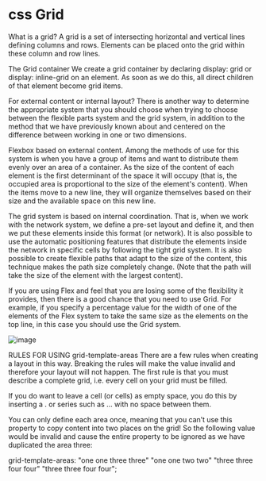 # css Grid 

What is a grid?
A grid is a set of intersecting horizontal and vertical lines defining columns and rows.
Elements can be placed onto the grid within these column and row lines.

The Grid container
We create a grid container by declaring display: grid or display: inline-grid on an element. 
As soon as we do this, all direct children of that element become grid items. 

For external content or internal layout?
There is another way to determine the appropriate system that you should choose when trying to choose between
the flexible parts system and the grid system, in addition to the method that we have previously known about 
and centered on the difference between working in one or two dimensions.

Flexbox based on external content. Among the methods of use for this system is when you have a group of 
items and want to distribute them evenly over an area of a container. As the size of the content of each
element is the first determinant of the space it will occupy (that is, the occupied area is proportional to
the size of the element's content). When the items move to a new line, they will organize themselves
based on their size and the available space on this new line.

The grid system is based on internal coordination. That is, when we work with the network system, 
we define a pre-set layout and define it, and then we put these elements inside this format (or network).
It is also possible to use the automatic positioning features that distribute the elements inside the network 
in specific cells by following the tight grid system. It is also possible to create flexible paths that adapt
to the size of the content, this technique makes the path size completely change. (Note that the path
will take the size of the element with the largest content).

If you are using Flex and feel that you are losing some of the flexibility it provides, then there is 
a good chance that you need to use Grid. For example, if you specify a percentage value for the width 
of one of the elements of the Flex system to take the same size as the elements on the top line, 
in this case you should use the Grid system.

![image](https://user-images.githubusercontent.com/77915248/112232322-0899eb80-8c41-11eb-8edb-9700056d6835.png)

RULES FOR USING grid-template-areas
There are a few rules when creating a layout in this way. Breaking the rules will make the value invalid 
and therefore your layout will not happen. The first rule is that you must describe a complete grid, i.e. every cell on your grid must be filled.

If you do want to leave a cell (or cells) as empty space, you do this by inserting a . or series such as ... with no space between them.

You can only define each area once, meaning that you can’t use this property to copy content into two places on the grid!
So the following value would be invalid and cause the entire property to be ignored as we have duplicated the area three:



grid-template-areas: "one one three three"
                     "one one two two"
                     "three three four four"
                     "three three four four";









